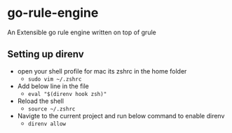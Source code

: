# go-rule-engine
An Extensible go rule engine written on top of grule


## Setting up direnv
- open your shell profile for mac its zshrc in the home folder
  - `sudo vim ~/.zshrc`
- Add below line in the file
  - `eval "$(direnv hook zsh)"`
- Reload the shell
  - `source ~/.zshrc`
- Navigte to the current project and run below command to enable direnv
  - `direnv allow`
